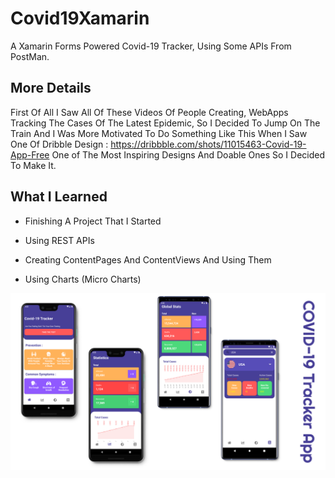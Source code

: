 # Covid19Xamarin

A Xamarin Forms Powered Covid-19 Tracker, Using Some APIs From PostMan.

## More Details

First Of All I Saw All Of These Videos Of People Creating, WebApps Tracking The Cases Of The Latest Epidemic, So I Decided To Jump On The Train And I Was More Motivated To Do Something Like This When I Saw One Of Dribble Design : https://dribbble.com/shots/11015463-Covid-19-App-Free 
One of The Most Inspiring Designs And Doable Ones So I Decided To Make It.

## What I Learned

- Finishing A Project That I Started

- Using REST APIs

- Creating ContentPages And ContentViews And Using Them

- Using Charts (Micro Charts)

<img src="iMac - 1.png"
     alt="Markdown Monster icon"
     style="float: left; margin-right: 10px;" />
